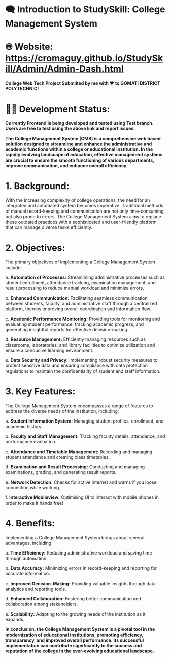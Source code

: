 # 🗨️ Introduction to StudySkill: College Management System #



# 🌐 Website: https://cromaguy.github.io/StudySkill/Admin/Admin-Dash.html # 
**College Web Tech Project Submiited by me with ❤️ to GOMATI DISTRICT POLYTECHNIC!**


# 🧑‍💻 Development Status: #
**Currently Frontend is being developed and tested using Test branch. Users are free to test using the above link and report issues.**



**The College Management System (CMS) is a comprehensive web based solution designed to streamline and enhance the administrative and academic functions within a college or educational institution. In the rapidly evolving landscape of education, effective management systems are crucial to ensure the smooth functioning of various departments, improve communication, and enhance overall efficiency.**



# 1. Background: #
With the increasing complexity of college operations, the need for an integrated and automated system becomes imperative. Traditional methods of manual record-keeping and communication are not only time-consuming but also prone to errors. The College Management System aims to replace these outdated practices with a sophisticated and user-friendly platform that can manage diverse tasks efficiently.


# 2. Objectives: #
The primary objectives of implementing a College Management System include:

   a. **Automation of Processes:** Streamlining administrative processes such as student enrollment, attendance tracking, examination management, and result processing to reduce manual workload and minimize errors.

   b. **Enhanced Communication:** Facilitating seamless communication between students, faculty, and administrative staff through a centralized platform, thereby improving overall coordination and information flow.

   c. **Academic Performance Monitoring:** Providing tools for monitoring and evaluating student performance, tracking academic progress, and generating insightful reports for effective decision-making.

   d. **Resource Management:** Efficiently managing resources such as classrooms, laboratories, and library facilities to optimize utilization and ensure a conducive learning environment.

   e. **Data Security and Privacy:** Implementing robust security measures to protect sensitive data and ensuring compliance with data protection regulations to maintain the confidentiality of student and staff information.


# 3. Key Features: #
The College Management System encompasses a range of features to address the diverse needs of the institution, including:

   a. **Student Information System:** Managing student profiles, enrollment, and academic history.

   b. **Faculty and Staff Management:** Tracking faculty details, attendance, and performance evaluation.

   c. **Attendance and Timetable Management:** Recording and managing student attendance and creating class timetables.

   d. **Examination and Result Processing:** Conducting and managing examinations, grading, and generating result reports.

   e. **Network Detection:** Checks for active internet and warns if you loose connection while working.

   f. **Interactive Mobileview:** Optimising UI to interact with mobile phones in order to make it hands free!


# 4. Benefits: #
Implementing a College Management System brings about several advantages, including:

   a. **Time Efficiency:** Reducing administrative workload and saving time through automation.

   b. **Data Accuracy:** Minimizing errors in record-keeping and reporting for accurate information.

   c. **Improved Decision-Making:** Providing valuable insights through data analytics and reporting tools.

   d. **Enhanced Collaboration:** Fostering better communication and collaboration among stakeholders.

   e. **Scalability:** Adapting to the growing needs of the institution as it expands.


**In conclusion, the College Management System is a pivotal tool in the modernization of educational institutions, promoting efficiency, transparency, and improved overall performance. Its successful implementation can contribute significantly to the success and reputation of the college in the ever-evolving educational landscape.**
